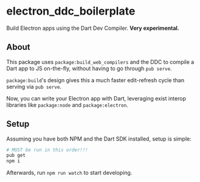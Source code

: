 # electron_ddc_boilerplate
Build Electron apps using the Dart Dev Compiler. **Very experimental.**

## About
This package uses `package:build_web_compilers` and the DDC to compile a Dart app to JS on-the-fly,
without having to go through `pub serve`. 

`package:build`'s design gives this a much faster edit-refresh cycle than serving via `pub serve`.

Now, you can write your Electron app with Dart, leveraging exist interop libraries like
`package:node` and `package:electron`.

## Setup
Assuming you have both NPM and the Dart SDK installed, setup is simple:

```bash
# MUST be run in this order!!!
pub get
npm i
```

Afterwards, run `npm run watch` to start developing.